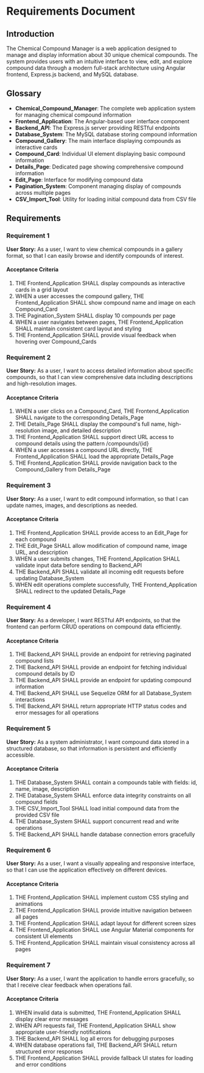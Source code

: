 # Requirements Document

## Introduction

The Chemical Compound Manager is a web application designed to manage and display information about 30 unique chemical compounds. The system provides users with an intuitive interface to view, edit, and explore compound data through a modern full-stack architecture using Angular frontend, Express.js backend, and MySQL database.

## Glossary

- **Chemical_Compound_Manager**: The complete web application system for managing chemical compound information
- **Frontend_Application**: The Angular-based user interface component
- **Backend_API**: The Express.js server providing RESTful endpoints
- **Database_System**: The MySQL database storing compound information
- **Compound_Gallery**: The main interface displaying compounds as interactive cards
- **Compound_Card**: Individual UI element displaying basic compound information
- **Details_Page**: Dedicated page showing comprehensive compound information
- **Edit_Page**: Interface for modifying compound data
- **Pagination_System**: Component managing display of compounds across multiple pages
- **CSV_Import_Tool**: Utility for loading initial compound data from CSV file

## Requirements

### Requirement 1

**User Story:** As a user, I want to view chemical compounds in a gallery format, so that I can easily browse and identify compounds of interest.

#### Acceptance Criteria

1. THE Frontend_Application SHALL display compounds as interactive cards in a grid layout
2. WHEN a user accesses the compound gallery, THE Frontend_Application SHALL show compound name and image on each Compound_Card
3. THE Pagination_System SHALL display 10 compounds per page
4. WHEN a user navigates between pages, THE Frontend_Application SHALL maintain consistent card layout and styling
5. THE Frontend_Application SHALL provide visual feedback when hovering over Compound_Cards

### Requirement 2

**User Story:** As a user, I want to access detailed information about specific compounds, so that I can view comprehensive data including descriptions and high-resolution images.

#### Acceptance Criteria

1. WHEN a user clicks on a Compound_Card, THE Frontend_Application SHALL navigate to the corresponding Details_Page
2. THE Details_Page SHALL display the compound's full name, high-resolution image, and detailed description
3. THE Frontend_Application SHALL support direct URL access to compound details using the pattern /compounds/{id}
4. WHEN a user accesses a compound URL directly, THE Frontend_Application SHALL load the appropriate Details_Page
5. THE Frontend_Application SHALL provide navigation back to the Compound_Gallery from Details_Page

### Requirement 3

**User Story:** As a user, I want to edit compound information, so that I can update names, images, and descriptions as needed.

#### Acceptance Criteria

1. THE Frontend_Application SHALL provide access to an Edit_Page for each compound
2. THE Edit_Page SHALL allow modification of compound name, image URL, and description
3. WHEN a user submits changes, THE Frontend_Application SHALL validate input data before sending to Backend_API
4. THE Backend_API SHALL validate all incoming edit requests before updating Database_System
5. WHEN edit operations complete successfully, THE Frontend_Application SHALL redirect to the updated Details_Page

### Requirement 4

**User Story:** As a developer, I want RESTful API endpoints, so that the frontend can perform CRUD operations on compound data efficiently.

#### Acceptance Criteria

1. THE Backend_API SHALL provide an endpoint for retrieving paginated compound lists
2. THE Backend_API SHALL provide an endpoint for fetching individual compound details by ID
3. THE Backend_API SHALL provide an endpoint for updating compound information
4. THE Backend_API SHALL use Sequelize ORM for all Database_System interactions
5. THE Backend_API SHALL return appropriate HTTP status codes and error messages for all operations

### Requirement 5

**User Story:** As a system administrator, I want compound data stored in a structured database, so that information is persistent and efficiently accessible.

#### Acceptance Criteria

1. THE Database_System SHALL contain a compounds table with fields: id, name, image, description
2. THE Database_System SHALL enforce data integrity constraints on all compound fields
3. THE CSV_Import_Tool SHALL load initial compound data from the provided CSV file
4. THE Database_System SHALL support concurrent read and write operations
5. THE Backend_API SHALL handle database connection errors gracefully

### Requirement 6

**User Story:** As a user, I want a visually appealing and responsive interface, so that I can use the application effectively on different devices.

#### Acceptance Criteria

1. THE Frontend_Application SHALL implement custom CSS styling and animations
2. THE Frontend_Application SHALL provide intuitive navigation between all pages
3. THE Frontend_Application SHALL adapt layout for different screen sizes
4. THE Frontend_Application SHALL use Angular Material components for consistent UI elements
5. THE Frontend_Application SHALL maintain visual consistency across all pages

### Requirement 7

**User Story:** As a user, I want the application to handle errors gracefully, so that I receive clear feedback when operations fail.

#### Acceptance Criteria

1. WHEN invalid data is submitted, THE Frontend_Application SHALL display clear error messages
2. WHEN API requests fail, THE Frontend_Application SHALL show appropriate user-friendly notifications
3. THE Backend_API SHALL log all errors for debugging purposes
4. WHEN database operations fail, THE Backend_API SHALL return structured error responses
5. THE Frontend_Application SHALL provide fallback UI states for loading and error conditions
